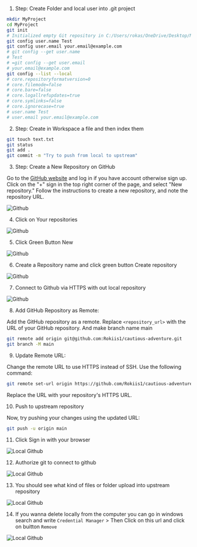 1. Step: Create Folder and local user into .git project

```bash
mkdir MyProject
cd MyProject
git init
# Initialized empty Git repository in C:/Users/rokas/OneDrive/Desktop/MyProject/.git/
git config user.name Test
git config user.email your.email@example.com
# git config --get user.name
# Test
# =git config --get user.email
# your.email@example.com
git config --list --local
# core.repositoryformatversion=0
# core.filemode=false
# core.bare=false
# core.logallrefupdates=true
# core.symlinks=false
# core.ignorecase=true
# user.name Test
# user.email your.email@example.com
```

2. Step: Create in Workspace a file and then index them

```bash
git touch text.txt
git status
git add .
git commit -m "Try to push from local to upstream"
```

3. Step: Create a New Repository on GitHub

Go to the [GitHub website](https://github.com/) and log in if you have account otherwise sign up. Click on the "+" sign in the top right corner of the page, and select "New repository." Follow the instructions to create a new repository, and note the repository URL.

![Github](../../../images/sharingUpdatingProjects/githubStart/GithubStart1.png)

4. Click on Your repositories

![Github](../../../images/sharingUpdatingProjects/githubStart/GithubStart2.png)

5. Click Green Button New

![Github](../../../images/sharingUpdatingProjects/githubStart/GithubStart3.png)

6. Create a Repository name and click green button Create repository

![Github](../../../images/sharingUpdatingProjects/githubStart/GithubStart4.png)

7. Connect to Github via HTTPS with out local repository

![Github](../../../images/sharingUpdatingProjects/githubStart/GithubStart5.png)

8. Add GitHub Repository as Remote:

Add the GitHub repository as a remote. Replace `<repository_url>` with the URL of your GitHub repository. And make branch name main

```bash
git remote add origin git@github.com:Rokiis1/cautious-adventure.git
git branch -M main
```

9. Update Remote URL:

Change the remote URL to use HTTPS instead of SSH. Use the following command:

```bash
git remote set-url origin https://github.com/Rokiis1/cautious-adventure.git
```

Replace the URL with your repository's HTTPS URL.

10. Push to upstream repository

Now, try pushing your changes using the updated URL:

```bash
git push -u origin main
```

11. Click Sign in with your browser

![Local Github](../../../images/sharingUpdatingProjects/githubLocal/githubLocal1.png)

12. Authorize git to connect to github

![Local Github](../../../images/sharingUpdatingProjects/githubLocal/githubLocal1.png)

13. You should see what kind of files or folder upload into upstream repository

![Local Github](../../../images/sharingUpdatingProjects/githubLocal/githubLocal1.png)

14. If you wanna delete locally from the computer you can go in windows search and write `Credential Manager` >
Then Click on this url and click on buitton `Remove`

![Local Github](../../../images/sharingUpdatingProjects/githubLocal/githubLocal1.png)
